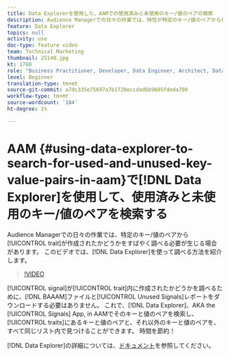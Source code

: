 ```yaml
---
title: Data Explorerを使用した、AAMでの使用済みと未使用のキー/値のペアの検索
description: Audience Managerでの日々の作業では、特性が特定のキー/値のペアから作成されたかどうかをすばやく確認する必要がある場合があります。 このビデオでは、Data Explorerを使用して確認する方法を紹介します。
feature: Data Explorer
topics: null
activity: use
doc-type: feature video
team: Technical Marketing
thumbnail: 25148.jpg
kt: 1760
role: "Business Practitioner, Developer, Data Engineer, Architect, Data Architect, Administrator, Leader"
level: Beginner
translation-type: tm+mt
source-git-commit: a7dc335e75697a7b1720eccdadbb9605fdeda798
workflow-type: tm+mt
source-wordcount: '184'
ht-degree: 1%

---
```



# AAM {#using-data-explorer-to-search-for-used-and-unused-key-value-pairs-in-aam}で[!DNL Data Explorer]を使用して、使用済みと未使用のキー/値のペアを検索する

Audience Managerでの日々の作業では、特定のキー/値のペアから[!UICONTROL trait]が作成されたかどうかをすばやく調べる必要が生じる場合があります。 このビデオでは、[!DNL Data Explorer]を使って調べる方法を紹介します。

>[!VIDEO](https://video.tv.adobe.com/v/25148/?quality=12)

[!UICONTROL signal]が[!UICONTROL trait]内に作成されたかどうかを調べるために、[!DNL BAAAM]ファイルと[!UICONTROL Unused Signals]レポートをダウンロードする必要はありません。 これで、[!DNL Data Explorer]、AKA the [!UICONTROL Signals] App, in AAMでそのキーと値のペアを検索し、[!UICONTROL traits]にあるキーと値のペアと、それ以外のキーと値のペアを、すべて同じリスト内で見つけることができます。 時間を節約！

[!DNL Data Explorer]の詳細については、[ドキュメント](https://experiencecloud.adobe.com/resources/help/en_US/aam/data-explorer.html)を参照してください。